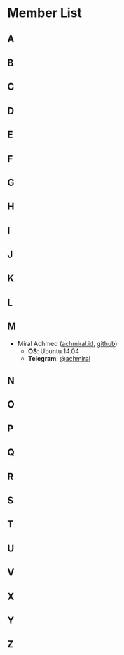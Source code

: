 # Member List

## A
## B
## C
## D
## E
## F
## G
## H
## I
## J
## K
## L
## M
- Miral Achmed ([achmiral.id](http://www.achmiral.id/), [github](https://github.com/achmiral))
  - __OS__: Ubuntu 14.04
  - __Telegram__: [@achmiral](https://t.me/achmiral)
## N
## O
## P
## Q
## R
## S
## T
## U
## V
## X
## Y
## Z
